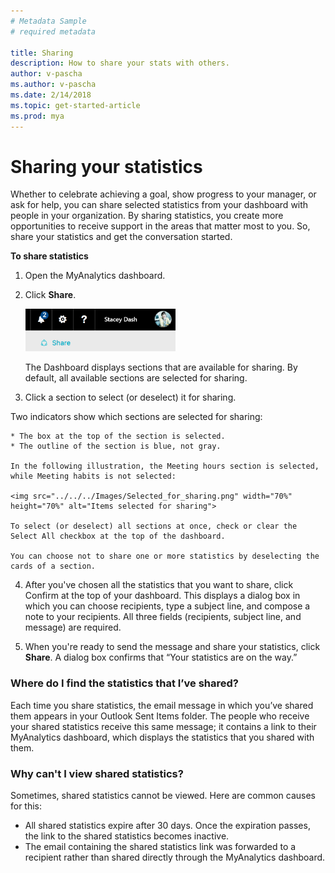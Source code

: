 ```yaml
---
# Metadata Sample
# required metadata

title: Sharing
description: How to share your stats with others. 
author: v-pascha
ms.author: v-pascha
ms.date: 2/14/2018
ms.topic: get-started-article
ms.prod: mya
---
```


# Sharing your statistics 

Whether to celebrate achieving a goal, show progress to your manager, or ask for help, you can share selected statistics from your dashboard with people in your organization. By sharing statistics, you create more opportunities to receive support in the areas that matter most to you. So, share your statistics and get the conversation started. 

**To share statistics**

1. Open the MyAnalytics dashboard. 
2. Click **Share**. 

    <img src="../../../Images/Share_dashboard.png" width="50%" height="50%" alt="Share link">

    The Dashboard displays sections that are available for sharing. By default, all available sections are selected for sharing. 

3. Click a section to select (or deselect) it for sharing. 

Two indicators show which sections are selected for sharing: 

    * The box at the top of the section is selected.
    * The outline of the section is blue, not gray.  

    In the following illustration, the Meeting hours section is selected, while Meeting habits is not selected: 
 
    <img src="../../../Images/Selected_for_sharing.png" width="70%" height="70%" alt="Items selected for sharing">

    To select (or deselect) all sections at once, check or clear the Select All checkbox at the top of the dashboard. 

    You can choose not to share one or more statistics by deselecting the cards of a section. 

4. After you've chosen all the statistics that you want to share, click Confirm at the top of your dashboard. This displays a dialog box in which you can choose recipients, type a subject line, and compose a note to your recipients. All three fields (recipients, subject line, and message) are required.  

5. When you're ready to send the message and share your statistics, click **Share**. A dialog box confirms that “Your statistics are on the way.”  

### Where do I find the statistics that I’ve shared? 

Each time you share statistics, the email message in which you’ve shared them appears in your Outlook Sent Items folder. The people who receive your shared statistics receive this same message; it contains a link to their MyAnalytics dashboard, which displays the statistics that you shared with them. 

### Why can't I view shared statistics? 

Sometimes, shared statistics cannot be viewed. Here are common causes for this:  

* All shared statistics expire after 30 days. Once the expiration passes, the link to the shared statistics becomes inactive. 
* The email containing the shared statistics link was forwarded to a recipient rather than shared directly through the MyAnalytics dashboard. 

  

  